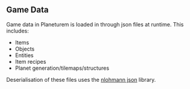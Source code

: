 ## Game Data
Game data in Planeturem is loaded in through json files at runtime. This includes:
 - Items
 - Objects
 - Entities
 - Item recipes
 - Planet generation/tilemaps/structures

Deserialisation of these files uses the [nlohmann json](https://github.com/nlohmann/json) library.
